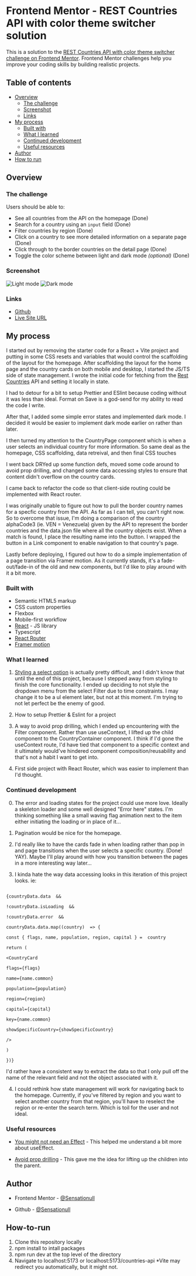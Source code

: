 # Frontend Mentor - REST Countries API with color theme switcher solution

This is a solution to the [REST Countries API with color theme switcher challenge on Frontend Mentor](https://www.frontendmentor.io/challenges/rest-countries-api-with-color-theme-switcher-5cacc469fec04111f7b848ca). Frontend Mentor challenges help you improve your coding skills by building realistic projects. 

## Table of contents

- [Overview](#overview)
  - [The challenge](#the-challenge)
  - [Screenshot](#screenshot)
  - [Links](#links)
- [My process](#my-process)
  - [Built with](#built-with)
  - [What I learned](#what-i-learned)
  - [Continued development](#continued-development)
  - [Useful resources](#useful-resources)
- [Author](#author)
- [How to run](How-to-run)

## Overview

### The challenge

Users should be able to:

- See all countries from the API on the homepage (Done)
- Search for a country using an `input` field (Done)
- Filter countries by region (Done)
- Click on a country to see more detailed information on a separate page (Done)
- Click through to the border countries on the detail page (Done)
- Toggle the color scheme between light and dark mode *(optional)* (Done)

### Screenshot

![Light mode](/assets/images/Light%20Mode.png)
![Dark mode](/assets/images/Dark%20Mode.png)

### Links

- [Github](https://github.com/Sensationull/countries-api)
- [Live Site URL](https://sensationull.github.io/countries-api/)

## My process

I started out by removing the starter code for a React + Vite project and putting in some CSS resets and variables that would control the scaffolding of the layout for the homepage. After scaffolding the layout for the home page and the country cards on both mobile and desktop, I started the JS/TS side of state management. I wrote the initial code for fetching from the [Rest Countries](https://restcountries.com/) API and setting it locally in state.

I had to detour for a bit to setup Prettier and ESlint because coding without it was less than ideal. Format on Save is a god-send for my ability to read the code I write. 

After that, I added some simple error states and implemented dark mode. I decided it would be easier to implement dark mode earlier on rather than later. 

I then turned my attention to the CountryPage component which is when a user selects an individual country for more information. So same deal as the homepage, CSS scaffolding, data retreival, and then final CSS touches

I went back DRYed up some function defs, moved some code around to avoid prop drilling, and changed some data accessing styles to ensure that content didn't overflow on the country cards. 

I came back to refactor the code so that client-side routing could be implemented with React router. 

I was originally unable to figure out how to pull the border country names for a specfic country from the API. As far as I can tell, you can't right now. So to overcome that issue,  I'm doing a comparison of the country alphaCode3 (ie. VEN = Venezuela) given by the API to represent the border countries and the data.json file where all the country objects exist. When a match is found, I place the resulting name into the button. I wrapped the button in a Link component to enable navigation to that country's page. 

Lastly before deploying, I figured out how to do a simple implementation of a page transition via Framer motion. As it currently stands, it's a fade-out/fade-in of the old and new components, but I'd like to play around with it a bit more.

### Built with

- Semantic HTML5 markup
- CSS custom properties
- Flexbox
- Mobile-first workflow
- [React](https://reactjs.org/) - JS library
- Typescript
- [React Router](https://reactrouter.com/home) 
- [Framer motion](https://motion.dev/)

###  What I learned

1. [Styling a select option](https://developer.mozilla.org/en-US/docs/Web/HTML/Element/select#:~:text=The%20%3Cselect%3E%20element%20is,WAI%2DARIA%20to%20provide%20semantics.) is actually pretty difficult, and I didn't know that until the end of this project, because I stepped away from styling to finish the core functionality. I ended up deciding to not style the dropdown menu from the select Filter due to time constraints. I may change it to be a ul element later, but not at this moment. I'm trying to not let perfect be the enemy of good.

2. How to setup Prettier & Eslint for a project

3. A way to avoid prop drilling, which I ended up encountering with the Filter component. Rather than use useContext, I lifted up the child component to the CountryContainer component. I think if I'd gone the useContext route, I'd have tied that component to a specific context and it ultimately would've hindered component composition/reusability and that's not a habit I want to get into.

4. First side project with React Router, which was easier to implement than I'd thought. 

###  Continued development

0. The error and loading states for the project could use more love. Ideally a skeleton loader and some well designed "Error here" states. I'm thinking something like a small waving flag animation next to the item either initiating the loading or in place of it...

1. Pagination would be nice for the homepage.

2. I'd really like to have the cards fade in when loading rather than pop in and page transitions when the user selects a specific country. (Done! YAY). Maybe I'll play around with how you transition between the pages in a more interesting way later...

3. I kinda hate the way data accessing looks in this iteration of this project looks. ie:

```tsx

{countryData.data  &&

!countryData.isLoading  &&

!countryData.error  &&

countryData.data.map((country)  => {

const { flags, name, population, region, capital } =  country

return (

<CountryCard

flags={flags}

name={name.common}

population={population}

region={region}

capital={capital}

key={name.common}

showSpecificCountry={showSpecificCountry}

/>

)

})}

```

I'd rather have a consistent way to extract the data so that I only pull off the name of the relevant field and not the object associated with it.

4. I could rethink how state management will work for navigating back to the homepage. Currently, if you've filtered by region and you want to select another country from that region, you'll have to reselect the region or re-enter the search term. Which is toil for the user and not ideal. 

###  Useful resources

- [You might not need an Effect](https://react.dev/learn/you-might-not-need-an-effect) - This helped me understand a bit more about useEffect.

- [Avoid prop drilling](https://www.freecodecamp.org/news/avoid-prop-drilling-in-react/) - This gave me the idea for lifting up the children into the parent.

##  Author

- Frontend Mentor - [@Sensationull](https://www.frontendmentor.io/profile/Sensationull)

- Github - [@Sensationull](https://github.com/Sensationull)

## How-to-run

1. Clone this repository locally
2. npm install to intall packages
3. npm run dev at the top level of the directory
4. Navigate to localhost:5173 or localhost:5173/countries-api
  *Vite may redirect you automatically, but it might not.